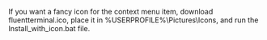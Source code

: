 If you want a fancy icon for the context menu item, download fluentterminal.ico, place it in %USERPROFILE%\Pictures\Icons, and run the Install_with_icon.bat file.
